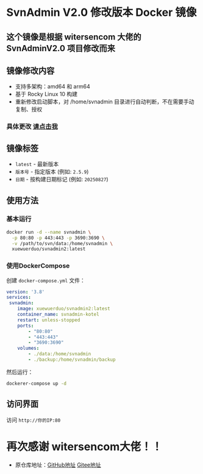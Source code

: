 # SvnAdmin V2.0 修改版本 Docker 镜像

## 这个镜像是根据 witersencom 大佬的 SvnAdminV2.0 项目修改而来

## 镜像修改内容

- 支持多架构：amd64 和 arm64
- 基于 Rocky Linux 10 构建
- 重新修改启动脚本，对 /home/svnadmin 目录进行自动判断，不在需要手动复制、授权

### 具体更改 [请点击我](https://github.com/witersen/SvnAdminV2.0/compare/master...xuewuerduo:SvnAdminV2.0:docker-build)

## 镜像标签

- `latest` - 最新版本
- `版本号` - 指定版本 (例如: `2.5.9`)
- `日期` - 按构建日期标记 (例如: `20250827`)

## 使用方法

### 基本运行
```bash 
docker run -d --name svnadmin \
  -p 80:80 -p 443:443 -p 3690:3690 \
  -v /path/to/svn/data:/home/svnadmin \
  xuewuerduo/svnadmin2:latest
```
### 使用DockerCompose
创建 `docker-compose.yml` 文件：
```yaml
version: '3.8'
services: 
 svnadmin: 
    image: xuewuerduo/svnadmin2:latest 
    container_name: svnadmin-kotel 
    restart: unless-stopped 
    ports: 
        - "80:80"
        - "443:443"
        - "3690:3690" 
    volumes: 
        - ./data:/home/svnadmin 
        - ./backup:/home/svnadmin/backup
```
然后运行：
```bash
dockerer-compose up -d
```
## 访问界面
访问 `http://你的IP:80`




# 再次感谢 witersencom大佬！！
-  原仓库地址：[GitHub地址](https://github.com/witersen/SvnAdminV2.0)   [Gitee地址](https://gitee.com/witersen/SvnAdminV2.0)


